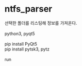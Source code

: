 # ntfs_parser

선택한 폴더를 리스팅해 정보를 가져온다.</br>
</br>
python3, pyqt5</br>
</br>
pip install PyQt5</br>
pip install pytsk3, pytz</br>
</br>
run</br>
